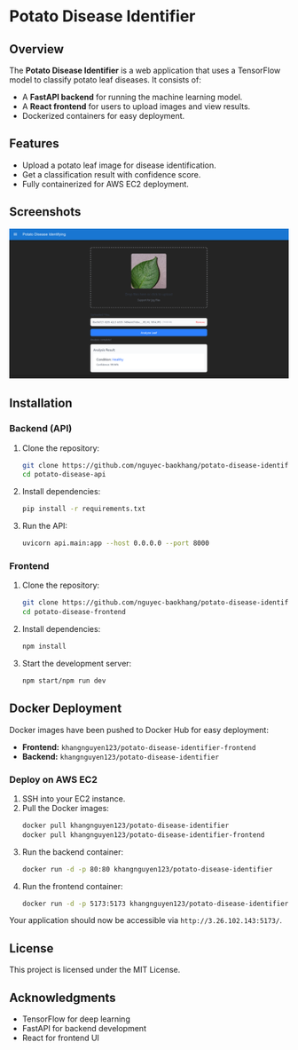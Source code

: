 # Potato Disease Identifier

## Overview
The **Potato Disease Identifier** is a web application that uses a TensorFlow model to classify potato leaf diseases. It consists of:
- A **FastAPI backend** for running the machine learning model.
- A **React frontend** for users to upload images and view results.
- Dockerized containers for easy deployment.

## Features
- Upload a potato leaf image for disease identification.
- Get a classification result with confidence score.
- Fully containerized for AWS EC2 deployment.

## Screenshots
![App Screenshot](./image.png)

## Installation
### Backend (API)
1. Clone the repository:
   ```bash
   git clone https://github.com/nguyec-baokhang/potato-disease-identifier.git
   cd potato-disease-api
   ```
2. Install dependencies:
   ```bash
   pip install -r requirements.txt
   ```
3. Run the API:
   ```bash
   uvicorn api.main:app --host 0.0.0.0 --port 8000
   ```

### Frontend
1. Clone the repository:
   ```bash
   git clone https://github.com/nguyec-baokhang/potato-disease-identifier.git
   cd potato-disease-frontend
   ```
2. Install dependencies:
   ```bash
   npm install
   ```
3. Start the development server:
   ```bash
   npm start/npm run dev
   ```

## Docker Deployment
Docker images have been pushed to Docker Hub for easy deployment:
- **Frontend:** `khangnguyen123/potato-disease-identifier-frontend`
- **Backend:** `khangnguyen123/potato-disease-identifier`

### Deploy on AWS EC2
1. SSH into your EC2 instance.
2. Pull the Docker images:
   ```bash
   docker pull khangnguyen123/potato-disease-identifier
   docker pull khangnguyen123/potato-disease-identifier-frontend
   ```
3. Run the backend container:
   ```bash
   docker run -d -p 80:80 khangnguyen123/potato-disease-identifier
   ```
4. Run the frontend container:
   ```bash
   docker run -d -p 5173:5173 khangnguyen123/potato-disease-identifier-frontend
   ```

Your application should now be accessible via `http://3.26.102.143:5173/`.

## License
This project is licensed under the MIT License.

## Acknowledgments
- TensorFlow for deep learning
- FastAPI for backend development
- React for frontend UI

